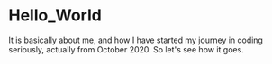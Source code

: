 # Hello_World
It is basically about me, and how I have started my journey in coding seriously, actually from October 2020. So let's see how it goes.
